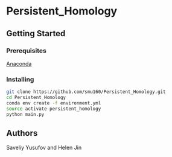 # Persistent_Homology

## Getting Started

### Prerequisites

[Anaconda](https://docs.anaconda.com/anaconda/install/)

### Installing

```Bash
git clone https://github.com/smu160/Persistent_Homology.git
cd Persistent_Homology
conda env create -f environment.yml
source activate persistent_homology
python main.py
```

## Authors

Saveliy Yusufov and Helen Jin
